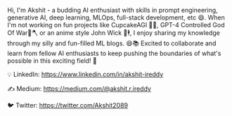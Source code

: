 Hi, I'm Akshit - a budding AI enthusiast with skills in prompt engineering, generative AI, deep learning, MLOps, full-stack development, etc 😄. When I'm not working on fun projects like CupcakeAGI 🧁🤖, GPT-4 Controlled God Of War💪🪓 or an anime style John Wick 🔫🕴, I enjoy sharing my knowledge through my silly and fun-filled ML blogs. 😄📚 Excited to collaborate and learn from fellow AI enthusiasts to keep pushing the boundaries of what's possible in this exciting field! 🚀

💡 LinkedIn: https://www.linkedin.com/in/akshit-ireddy

✍️ Medium: https://medium.com/@akshit.r.ireddy 

🐦 Twitter: https://twitter.com/Akshit2089
<!---
AkshitIreddy/AkshitIreddy is a ✨ special ✨ repository because its `README.md` (this file) appears on your GitHub profile.
You can click the Preview link to take a look at your changes.
--->
